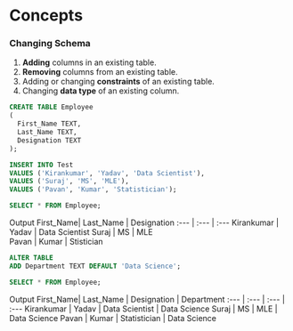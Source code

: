 # Concepts

### Changing Schema

1. **Adding** columns in an existing table.
2. **Removing** columns from an existing table.
3. Adding or changing **constraints** of an existing table.
4. Changing **data type** of an existing column.

```sql
CREATE TABLE Employee
(
  First_Name TEXT,
  Last_Name TEXT,
  Designation TEXT
);

INSERT INTO Test
VALUES ('Kirankumar', 'Yadav', 'Data Scientist'),
VALUES ('Suraj', 'MS', 'MLE'),
VALUES ('Pavan', 'Kumar', 'Statistician');

SELECT * FROM Employee;
```
Output
First_Name| Last_Name | Designation
:--- | :--- | :--- 
Kirankumar | Yadav | Data Scientist
Suraj | MS | MLE  
Pavan | Kumar | Stistician

```sql
ALTER TABLE 
ADD Department TEXT DEFAULT 'Data Science';

SELECT * FROM Employee;
```   
Output
First_Name| Last_Name | Designation | Department
:--- | :--- | :--- | :---
Kirankumar | Yadav | Data Scientist | Data Science
Suraj | MS | MLE | Data Science
Pavan | Kumar | Statistician | Data Science

